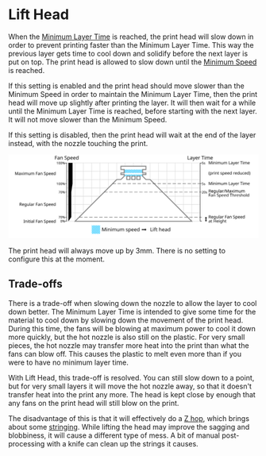 Lift Head
====
When the [Minimum Layer Time](cool_min_layer_time.md) is reached, the print head will slow down in order to prevent printing faster than the Minimum Layer Time. This way the previous layer gets time to cool down and solidify before the next layer is put on top. The print head is allowed to slow down until the [Minimum Speed](cool_min_speed.md) is reached.

If this setting is enabled and the print head should move slower than the Minimum Speed in order to maintain the Minimum Layer Time, then the print head will move up slightly after printing the layer. It will then wait for a while until the Minimum Layer Time is reached, before starting with the next layer. It will not move slower than the Minimum Speed.

If this setting is disabled, then the print head will wait at the end of the layer instead, with the nozzle touching the print.

![When the minimum layer time is reached, the head may lift up](../images/cool_fan_speed.svg)

The print head will always move up by 3mm. There is no setting to configure this at the moment.

Trade-offs
----
There is a trade-off when slowing down the nozzle to allow the layer to cool down better. The Minimum Layer Time is intended to give some time for the material to cool down by slowing down the movement of the print head. During this time, the fans will be blowing at maximum power to cool it down more quickly, but the hot nozzle is also still on the plastic. For very small pieces, the hot nozzle may transfer more heat into the print than what the fans can blow off. This causes the plastic to melt even more than if you were to have no minimum layer time.

With Lift Head, this trade-off is resolved. You can still slow down to a point, but for very small layers it will move the hot nozzle away, so that it doesn't transfer heat into the print any more. The head is kept close by enough that any fans on the print head will still blow on the print.

The disadvantage of this is that it will effectively do a [Z hop](../travel/retraction_hop.md), which brings about some [stringing](../troubleshooting/stringing.md). While lifting the head may improve the sagging and blobbiness, it will cause a different type of mess. A bit of manual post-processing with a knife can clean up the strings it causes.